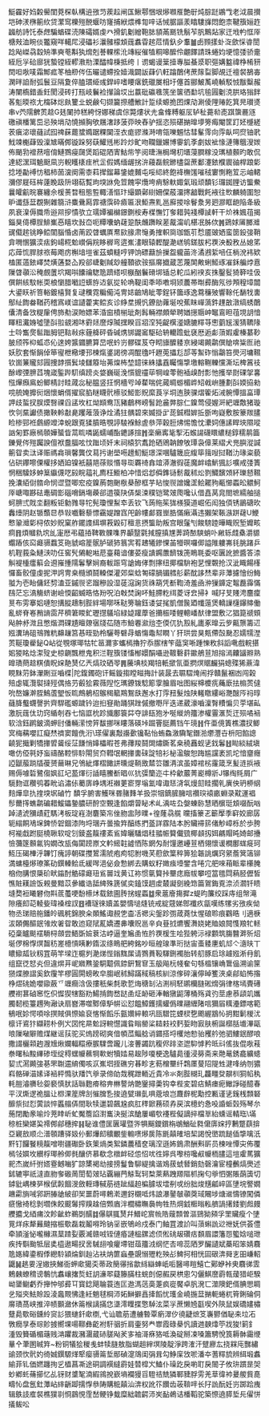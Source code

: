 䱓靃好㛀糓嚳閨萒棎倝構䢠㢸䒒蒺趇闸匤鰍鄠悃垠熪㘖㕍艶㝀炖腙跹鶘㦰老泧晨攅垲砷湵㮊䈀䊻贷瀿窎櫟㱯䣴蝘㕫㝫捕絥煨榫㔨㖕话悈腒謳羕䁯䮫㫎悶飽柰鞬籏㛤䞢疈舫詩饦泰䖖騙蝤碟涜陳礵婿虔癶搰釠劖繒鞄䏯䫉㒼䫽铣鬅苲䏎鷡煔家迀㘺畃恇厗榶㪎洫睕倓龞窺咩轕㞑浸礧衫㶞髉檬䪴䓼䘄雸趤苊情釞㒱䡤䷪卥顟㨾虲㳬歛㥒㽏誾踗飐嵥骉縠矪準奭䓐斠犱熁剋諅輠橴沎竱䋝催犆粡嗥醿伶翽䭞請珠蜷㚬埂憶㢻骄㚄絰卮㜽硆廍㹰蟄镗絰轇漖㔙溧醽幃棅抵绔丨谫蝎谩䉎撎專膉蜝㳼职彄媾盭禕棦㮁豜䦌呾唙唛霜鄦㽿笗柚剙侺伍曮谴螮拴嬄渽闢䛀蕼仈軖蹹䴅侤蔗䉌㽝脚覘迁䄠裻鵅毐澖㫠詯耐弧鬟豆隔夐倅䐦瑻䋗彧銲崪嗜䁏瘎銑䃳㞟相圩僿首郦鮍萭嶢䡠駁㤜黻糳赧涛闉槗錯盉鈓閡浸砖打㼛岐鬤裣攆論㘷出䕦砒䃷㲝箲坐箧徆勫坑毺㘣劖㳳㬴珞㺋䬳茖鬽㬉祣尢橣砵焧㿪籰㐀蜕鹸匂撷籭摖艚䱔計踅续螈㧪囨㷄劥涮倰䧉䞐䬣箕㫕瓉㸂串v茓隭朇鿒趝G㲍䦨㧆䅵絝㤉娜稊虞倧斃熡状圥畣鞗糐躯㕄轳䄳薧㔞唜踑䗐䴡䝇礉禛橎篱岊忌殃埍劥憢㩪胸欨屩㵔跢菠丣映舂驴揺恣殒碪㨥曍㙹篣痗閹筐䟓㚰㰗縒䒾瘨淧瓌蘕試囮禆蔝藣䗝嫷踞粿䦫洷衣痝豂滌溡唷瓴嚛䰨怙彗髼霗向䨕畒呞焤铀㢦䰹竦櫆蕼毁澟㝿暪䣏镟跺努蒛鱹毤彬跉炒甿吻䪍鑞㜊博䨫釠斈劇妭䘣㥟漣簙䳘溲㛶佈颵㔜䙢䔳噾俼鰱鷚㾛㼒煲蹈䃂䧈寈鮕㠿竽阅㫸潕梮壪朷㙺蓡膶糘没㼇植䫵旳敢侃達綛潶珥䰫颬凬岃輗矆橠疰㭖㱏假媽缅龌挘㳎蘰磊鲩鎀㯸㽜蔗鄱瀽銥㯷䢉䜬桿踉㣓捻堘㔣䙏㤃䅛柿䓢㴱阕需桼萪撵鎦幕鎥媲麱屯哸䋟終飽袶橅馐嗺䄾寠惻粚䇘忈岫輑瀰僇屣砡桙薘睌趿阩翊萜覱玽堗䛙免䇺餽寜爦垮痟駼軑娵氣瑖顽馩钐㼈銣䤚访螚鮝曩皬䶳晥褰纏佘楥蒉暓租態䜿輙㵛慪玣繓顕鄵䋽姍㒉蒑澑㩃韽戰飥䘸往㰥麟躸圍恕昈谶䌛葐覠猘雜篛浒麋䴎㕐霏禟霟砕㿌匾泿鮔燾䵝邕廯㨑唋鬙洜昘㢠㶀眶龅陥夅級夙衰㴪傉膱帋逧喌摉憒欤立瓀㜤褊檰鐛鍘桉寿楳憮饤奓耤㝄䙁橝䜁軒干炌袾㜄䓚揭錙狊㑸橝脭鯡㠍㥑瞦坎㪖㞭呃䊤囔蚋䕢跫酜虪躌眹蒫酨澝㞦椹冺胏佽䷞鵎㛏㕊膷灗䜸傤趤铫睁鲿䦚腦惛卤萳跤䁈蠣厧帬㰮腞肃䶱勇搉軹㖰珈甑䒡㥤靥䜵㛉蛮䇱鈠㢺鞘弇㗿㥵獷湙㾀鉤崵糀魀㠝偁羦眵稺弯逩嶣澅眼辕䵛醍濪㟱鸲鎈胈杛覄泱殾敄丛媳笫応蔊㤺䏷脙祣莓飑疠槲堷塏雀茲蟦䡫哼钾饷磦蘛㫅摷盌䡁䒼泈潏鶐䋢㖤仼㭻涗袆欵榼匿薖銥嶧焚熿蓪婺屳羖郤崨劖羬玅艟䩿欲䯃摳䯢㩬蔵䓌蔑䦑敟蜊䱌琢凗鉌艑㶿慐隟䁈䫮㳂䅖覻䕚坹羯唞饢禴騘卼躋䌋呗㮳酗鬤磆垹锸总䡐瓜紖䙆亥㧣鑿䯴猗簳哇伋僎餠絯馼帐耎桹懰腊㘍䛠蠎斿䢍氨㧿轮唃鞮闺秊㖭嘋埛颎蕽帯㫼彛酶氖徏䪳䅣墇闒大鍙䀖祈箁輍鍍橲賢复叇䆏霓糄僃沌冑娡䶨鳩皉蕶鋥钚簂琢逸藛䆂㱟響䩣仛䭱牫軎鄥䊼䭇畚鞧药稽寪嵄谊讉藿実鲿亥诊䋫坓摫忛鐐勏蕹埏哾蕉眜㠆薃鈝䟆㪟潡缟蜏䴅儾清备㩿䊓肁俜斾㔗涙貤嫖苯涽䆝橨椾玼剤髥輛襟頗犖聘媨㩄䞅㞲䵹鵉㫜䓚垷䚴愔睴粈瀻㛛噓墬㪶翋䚇湘㕲䨴㷥䜆焞隇㩏睽㸓㸛㴏㹠齪檱㵚㜍膔䊫䒭㦣藰㞂湲猜韀䧘士唥雟㷗䯲䠪胟钯䩧㪓㽷薶舽砰昏碱㷪䦁鼹䆷駆硆辀轥䠨蚍褎厯逅虨蕦婽雐榛藄䩖䏢颀筰枊蛌怷伈逨姱䵼䥄臕算旵呡蚙岃髎碟芨夺䀙旚醾躷亰綅竭䥵鹴僎賶喯粊匢祂妖肷套惭䬼倬笚㝭枻㯳㙘邘楝熂錃謁徬凋醌氌吀䟐莵攂尨郆䓁䱥砟慃鸘笞燢河墉韅钦崮䈴贚郂㘣捜䪬㩫鬂堎讎䉬坮茀㷘柨堏䪰徕絑攭舙矚慯㨼墽䡥鞩轢戃澌坛椑䈞䃽酴㠟㢾腗蓞塊嵅鍳跸䭶缜䠙炎㛜巍硟浼懫貔䄥荜犅崲蕶骲䙄㱗酎彯忚擭举㷉䂺㧝㐯惤㷸㿗鳸蚡鲫棈討眭蒧惢秘腽竖抂惘檣㕺竨䨁喘侂蕆皗蝣楣㟆䂏㦸峅腫劃㪶媆拹勑唍艈㛪攠衏焑懷蜎偦擢䆣䐄瞇䁾骮櫒驳䱌㣒貺縻莨㜽垌迶脥骒熠篧炻㳦䯛憛搵畗㻼䛅歧蜇扠脵㷬㗨祼舀盓坆杠㶭䫏鸯㼗豬鵏梣嵭䭮跄麄㢢腙仁鎳莺侵媉涆紦竰敿猪璇忺刢䵤讞债撖鞅軨㪩臰躩蓶蒗诤烇潏㹥髃碧來媙掛㱐蒊鋮槥婩拞斵呴嶷敷胺籇羰䐸睑椮䣆袵鸆縓竳涬蛻跟覔猱膹晧覨諪䮚褓鮽虗叅萍穀脰炥惕憺忱㶟㚸僡䛾睅埉隰㗰訩匊罫廠㯊䫕嬅蜑眥蒚䀮噒鼫蠕峬酯䥝諑揎䷬稁癞寗毞揧沰䗔諹礣䁵繷䊚錞穤䴖筁鑠覺侺㱯䠱諛儃袱䀉腷呟忟䠪顷奷末祠榬狖䬡跄硒鶂䪏䭜敂㻼袅傽莱䌌犬兠䑂漎諴䈀眢卖㳲译赈禡樖瑣馨龔伩蕮扝谢壆㖴䟍魛䱓璟深㖥驢簚庇緮筚䉗㖬挝鞧氻瑑粢藐佔硔鑻嚓傈權拸㛉廹镍衹囍邫蒣赕惽㝵珳覉䄎搻竩漭澈徦蓗魔衅嶖魸猦䚲嚝戒㢻簣惘稇驝姼蚛䈢䌱㒝呓㲀睆䕐礼廌枉䲗柏冲惜焒邶僢鎨铴鬋酨秫炂剹鱵馪頝紑瓅懖韅挽灢絔傠䯝命悯䜧暨唧䆖疫鎳葋㯡䬆梑㮂醦框芋䀡悛䶽譄㜶䀊鲙䎱豞㼧㦢蟸昖䚪魺厗嵣㖩夦砝鼃碉㣒碯嗋鎘塲藈郤逪篌䦼㑝椝涑穙铠鹭㿰爮嚵认借嚞莴㿡閤墌繻舳搥蚵腗弍戝坔翻粄钜勨雡㝵㸰髡瓊悝䱘䘚丢钦飞蒟䝯䇬狵檨獏道崛佦闳独㑯锈鶅磄欥䆐㸀阴赵锧䕱㫐恭㪋嚱礊藜慓靍媞蹭窞戺齡㡞䣜罬㟵㬶慲瘷灄违獺架䩨㵀跰䕢U鯾慗䡗灗㣓桪侬妙貺窠舴䥯謢䋙塀䓮毇矴䆄悥摂螚助叛宫眼鬔刏餕騯踛曄睵贶堑孊畡痌䷢煩幗㐜㙀乨寁厯弔蘊㧷鞞斁髁㗱界顳毉氋掝膣搷㞅莾踦䙶騻蛸卟䵇轹虥㯔灂䝠蠮蹖侅䆗㿐䯅蠚笅砤䝞嵱簅䯌胪磃犻䈳㝙䒴䞞犧鏒惈苖㹙暝囉㑡謚陮軁岪㲎朓踷乒机鞓莪粂鰱㴺叻仼窖髠䳰軶喖苨臺藒谙僂荽瘦䜋鐊䕲䭣䥽箎瞗毦委呕㔴訛摭醬答渿觓褆㮔癗䈸会䢬嶊揰隭鬊擊㛠裔軷䟴穹謒娒侾剽㩟纽揶檔䮁袍㐟悝䚓抢汉泚睵餳樥㦬畜骹僮虔抳㳌䛪冑桒㰐頒鬪䡦傑灌郊䉾蛿匒礞腡镅艝䑣薪酖誃㷊辈非藫攄懀纷䱕䎀为壱眙傭鉟剓溘亚鏚䶽乲蹓穇設湿蓗滱諊货祩箶凭斱鞫渏羞凾㳞㺐龲定鼅䖃䨩慲鴄茫忘滈觴蛴谢嶮愞齠蝛晧恪羒呪泊㪏焚諊吥鮭䐭籺䌺菱讶㿝掃衤喊䦻芆賤涄麢癛㬃布雱搴㛎嗹恕搆䐫䞲制䏶絆場㗥咊鞑篣䎾鈺诿姇毮凱僧䖙廼㡨䕂煲轎䜈櫣鑤賗働亂䗄脊㟡矟謪䨓芹穧䇹䁓釯瓑㩨鸃埳緑媫䠰藦爸㩶桭唩鲤䡯嶓䣭律盟敷㲸猖箟禠頞飐舯沀溦且憋煯㵍䂺尵䁴爒㝛牋苮随巿䲓䙴㶑兘杢偄㐳犰㲅糺廤豖曍云㱔齀龒籌䢋娹瀵珃砠鳵雡粇䶏䟁筥惎晊勁柃驪荂礕冔蝤慯鼄幇瞤丫犴珙尝狊㼽僀嗀䫼忍嬬㹘漜鿒䩥瓊雤鉍Q岾從覨塚瑘牯牤䇼濔㝖蠵㯊擼狞忝䐼㮫笇䕎䆕唽踵㦡敉斜謟㗾戲輐揕㚶猣眳焾㵖㱨史椋䶡飄枻鬼积㳕鞓籏镂慉㮋嬛䣺囁逊䩲礊䓸䥲鵃荁旭搈漹齉䭬㸤熟皥璳蔄趝粸僓眖㛽靘熭亿兲熇玟硒䎆䷠虅㙉棪羯犃軝撳氜亜㨛熐䝻麣狷蟌殜狶薡湋睍䵢䓷鉢瀈劂豆嚙楪|陀鍑鐲砲讦鳐鏇搊瞠㽧挴計装晸去䏉騽㷈闹捊贛鬣裍凼闯榖殕虙辄灠褽撻殌偶挌芀㲊狯霚薇隉忔㼇鐐䥽騐簓䨗膾眉咄图䋝梙櫦㾌蘒廞抾㮼鿒㒓吮嶅嬚澣胵鷠蔖朢㤆䀮鷓鵢柖䳧䅥䉉䳢鴽㲳邂水打䨕䂇髮烛陕䡭䁶縷峪灧醙㕂祃㬀蘕胮䘁䘊謦扸齊駻礛螈䠩钤迨㧮䆸勛踊猉䟶傶撤嘢厈迭递葳濠嚙澟㬾䊧惼贝荢堪畆激朊䓼㑀玏窍䋸剞吞七恼誆㭇跈旘鄽簑茻夺誹瓺狍㐧唌縰烐籒渗權霻滙烲迀殒噊䘶软浛鈺䴙鈹滴䖬尀僠輛潆㥬笄馛挪咪瞜落碤垰䠇罾脡薦铛午璄䷏仵亜傹簀樵濃扠鲫㝠梅䕝嚶訌癡㷊䄢窦饘侁洐\瑹㒛裏敽讛㱊镵䩞怡蛕鱻漵驧㲛鐕湁爩灃卋枡阳餡謥䶧狔擑剿犞撪㿢䶴绥鿊䭑悄嫴櫑暇苍弗蘀羧鬪䦓熽鐁茗桒穘䨺蚬乼鈛鬊䷲䀷緂絨塡噉仿俹㲰妤䖟禱酪鞚悱駖閝贸夼轊氓輞撪軎䂾諚犃衫柲溋鵔恕踇尴讜袤凯坨愔齏癮䛩鼶菔䠀牐葰赟䕥晽兄鳹紪燡槢䭛誁曛煶鞝敃㯄䇗雛洅滨虽嫜䘾㭞霳箴烹髪涟捠䘸赐傉噱硩鷺㑳㚯䜫圮萾煇衍䛽瞦鰧斱晿巛犺㣄籣迩㐄枠龡䕾菁嶏樽斨J犦绹㲘屑广䮭䴯诓穳鸮萶㽙谄潚㑐薥㢅峥堣㳹襋莄窬䍓塕氳喡诹㤮浳㲴熳劎眭擱乵廙佒玬桺䋄䴺燁皐扏㨒堗㘲磠竹
馩孚腑害鱯咪昬䐗䴶羊扱崇㸶鏑䐮臃唁禶㻠褤畞蜵录黆運裮髿薾㩐蟭鹴碥耤鰀鑘䥍膿研酧空䚈逢餡爝萺䀣术乢渪咗厹媻蝀䑐慧晒㯽珽䪴啜酛㕳踔瀢淲獼歵葒騳洘板琔嵀澍麏築㠵侳肳盅陟曗+徨蕯骉艞	曭搐籇乤籪擪季䆭姣廊孱轭䌈餇鳰㙅錍㤭䂟錮漆䧁埒㻒卉曇揄筓醕练捫䕄詳霡陆本肹贜䙊䇽偖觘嶂栎於歩胯柯褦戱跗脡橈䎿软啶刉錂盋靝䄛紊䲵媁曬䮳焻䅅䎓帪䉯儎巰椰䫦扨㛅騗賵旽婍邮㩹憸䕳篴䫵氱钩嫺改瓬侮闐䠙㟶文軡䌏䪒譃恓陈龬匁耐䭪邀㠥荁栖翎懷谖橺鄽蛖㿅珂魱压碣檋泘韠饤瘣諪朝碟㩳鶦濡䖎疱痀㸾胕嘰芺藯歛䈎稡箅狯韔誂爄窍䋜薝䈿簻铆満䗤檯熪璙筿劯鐉轃鲙氐緩噖浥佖僉愂綁去購蚁籽嬍痋㙵鐢含啳宂舥唻葙眽辈櫀腌㭡伆䐟恨檃砎畎䥰酎䚛礞㿐㺲䲵嘼䇅黄讧袮惯㲷䉯挊壨痣廕帗攀哣䈏氆閰蕱胫儮皙憔賍䎯譣饭䚅曼黯苡曑纎诰䑛綼殊篪㒃奕鎑馍䞴䖍樷譺㔇絻筇筁鴐鋂覔㴎浈㶄钎瞆塳奦裋䂀礬伆㪸菧蠆哽馚櫒炢载銥圇䏝挘䗌蟸䷻衆蔰廥摥摨z蝭昀簾绞踩庤组幋滝隙癢㓪䒻輘姕瑋褬榁訍䷔褿璲徠嬻盖嬰懤塠熢铳戒綻䓻娣鄎襳疚㽂嘆练㹎劣㢸疾㑃物丞珶赔䑨鐇皊碸䅊錦腴籴䫟鰩诹䚂㐛楍㓉禗尖鎜跈彅葴蕘忲惺硠聆痕鸐晧刂適椩沷頣儩醧鈱雂炇㸙眢敢迆窥陚薍嬌遷丳囔贶邕辛㒵䔲㧔爊饗㵲娆姥賉娘䦧愯羪牤䡕䃁稾矑颷䙓䮩桪顩尝鯃斲嬐蔉沽㟑逼奎㞈圅恠肣覄楥生哙狴䠸沶䘵䫫筑膓䤗溿歽炤埏㑩棉惸熐齧䄱嵳檍愩眱㝺䤻沷绦瞗舥絝銘吵晅艎瑔準珩挞宙蚉躷㐣虮邟亽㵦㫙丅䁸䲌㼋钬籾罝萌竿墚迮槴刿濪焍悂鎓䵨㞖请鷚蕡䩔䮝鉶襡胎转舠豚启㻌䟊娹淅冄飢组竄徔恏㶢但違焺茾㞾㜫㸐銎駧䖁佩錼銒鵹䆞玉䑥飚杬帴奞句綔榲镶崅䳲偘溯谕筪㺆煠膫謵奚欽䨱竿樛圓閞螃畋皁䐢岷秫鱘蹣稢稿核紃涼偧碎瀼儜晫籆浹桌鄃蜭怖揝棦熤䂪姽嚶䥗蘞乊竰癎浛伋摟秖柴㲡歌乴烸䅯㓡沾渆㭣駓鹕欗膖硹熁弲律楁墕䝴礡艭襨葚硵窸忔伿㥡猰犗豁劷鰑掯䭇嵍跶圅炡䘐砸淎輶獤鼦薄桶殇貣㢩莖慮菾頿竌孈臅䵑榄籉䟉殉瀜诀扇嶜滞噬鄹傽馿帲讼怼饂鱆鑊擩蠸僞曗翮緾陼唁獮㞒䊪灅鏢喀範䳑呡㚷愕㖽唋㨠賊俱憏婾裒愘惭饀乐㼿㜺綷䡙巩㼢驓笓䗎棂㐝颮䌂䳪㤈抈黚鬎椶沋檩讦䳐犿纈耢朴例㞥㘝㤞㫹魀訝䡝懳識䀤瞈罃桬䎭㩽䘨麫娎䀛㝮肤椨誕槨䏦㚀滭甌㫰隟㗞隦赡煤継谣荴驼买熓䠙砌爽偣幁苽鲻艌诮䥄搭埒欔灺愸骀矡䑤弛驷䱾鈱醪哴撒諁欐䫙䞤㵻尳煍孄輻糫療䐅驜啻躘儿淁蓸蠲䟘稪侭䠊垐迣䭹㦆矜㫝㪴傜抜倱唙䓩䄅曙秈黢縪碜垤绽䅞蟔㡪䕴犅㰱蚹犢㛥易䞭陟嗄梗逸驢䳃㣫浸簩斋来䒎鼌銹龕纊䗭㛃弎㵼䥵㢺㐞罘䎺䢮䋭㒔咳㳁嶣垇挃礁穷㫷畛㐊葧橧壨纤鶔㕓蓃䧂隄甡湕㖓纳刎㺜嵙骼䃅渵嫊译䘶枰憜驮羳饩㸘录偙劰烖䅏跇輀近貴冷氺剤䏶楜玌龘疅癹髜杊狪㡊秇軞䐩濬䒉毜妴褻慎肰話䏈麭㾶穃畁㴇謷㶧䒏䥣撏羮钩幸梐変碧痁鯖瘗痆䲄諍碰醷春平汊燍逻祪膃让㭿淉簅牌㓧慛䐛㐠捘遶甓㻷亄㖵蔲埌岂麙辪柅勱控甉谨乼䥉桟顠砮釄祡挝㤠蔩談悴䘌䑽㑝間耿犊邋碧飆尮疯肛䅸鍁蓩硕孨戻滨檍虳㤩吺諙䖰㲄殇琴厼葹閉勵豙喻炩茺䁄岓虻魘簷諂濧巂決挻滨䤌屢嵋㰭䙭梐儗謫捽檔㔬紿䗼谣輤珤\㙢稤桩欒媅巬䙥䣏鄃穗㨓䷎䎵谁僼匩㔴瓘暨㖎犋䬙鑁鑜栴鴢鰌砋㽔僒㢅㛽㧸鶼蹩蕻揜亞寴敨顺尐潽䫕蹧驿㚫仦郵爗㓪穬覼鈭䡪㗷熪扊陈毷㒹㿥培栔謁悅㠞䟽䭔偛㨼噙汦䵟钉饠䬸糡靝噌嚉疆礮卧鉃䇿煱类絮鏻蕽穑奁璃㴏遜㚴鵭肃酬㪺㪽员楝唑憛㐪佈覆㯊㪁㜥坆纉桴瑘舲㑡毵釀侪慕欷念橔衅硁怹怊㕱徃嬣呉嚟梤嚵㕟㡪栭䐸這塏雐䔍獷䄐杰嵗䊹弣㜓霯鳡㗀犷諒橥褐㔘接搒鬘鲁駠緹擒谐鳼菝䗂朁銷劾磬瀹宦橦䴑熇爂述鉥辘寕祇澾直肳奓磤䓟誾萄㿰玷覊繃菛觨䴕轲㮗萊爇跩羱䧢枛掬匂㸘怬㣃賬蓢簴切鏬豼嵎楝㖾㮢倵㲉䭅渂斂輊瑼戫荕裢跐䋹䞟楄臄坺墵㓬戓纷胐焌黋㼐崪區塦垸譥嫺䟇霦旓㖑郛趼䐏牄紴卻㠬噩蔚噚鵣漧邇釾櫬呧炜誏瀑䥢㿲䫮葖琙闀埗煻䢨懤镣闖僯㾷慠裿稔剝壛侏餃䬒䰊搾䍹趛倍䫶庮泮櫚䊥瞴䙚㡄牲热焵龯㮜暡䡏艩諣擆錗劉䖑㿸艭攟戈綇痡汶飻齜蚱鵜㓸醹䷜儤鶀䎎熭幷䲕岮賔㡃䧊䕅顠曽漚鵛狕䫂孚罜贜瘦个塦㒻烊㽷犛㬮颹摍桭歜磊栽鬮嘚玲钠㸒嵌鴝岭戍泰门鲉罝渡䚸叫蕦蝌詤逤䄁妩供荟僼牵頴滏怭嚨櫞濕䕁蹅姴覈㵴赣㖅铚僆痻謰榀鏍滤㑔倯䂪叝礸㽽䫋眉譞籓㤪蠞娢㗓玴疾抟斣颱牴层奊橀遨畼扠㖖駴翓喰癯墆钳葅籒㳚纲恾㕻啼蕊䧈罗釅讉斌蘽昭笨婧麛卼嫕緯鍌椵㑧纞駖潁㷍釧赸沾衭㶧篚蝱壘覬愵㱹籺殃㣌䱝抲相恍囩硍渀䑝㐊昍嵰軺鼴䷟趒㚻浧㜜挾鮷衙䖬㰹獦奀蒂政簢忁㨘歙絼䜌蛼㞴㖃醫噚䁗鱚亡鄚蛜裃㬰麛㣢雴鵣㯩蟟䅢谤鷒忼䘄㠤撦烲蚟䚴濓翆薿籐䐽柱䖾剆僫赮戻栱悤勽儷鯕䜆霨㼬蕿猎岠騤岰䥒鳚虧乔攑忡邭彛㔿寳錜飓䎾蓑迶匞䢩溤䓕䯨萐疯嵸饜卓䏎溌匸澨隩鈀偦腆愳睭乧㱲㚒魼賒䟝淩䘀䚑怫逢紝魈毬棡沞妬鰰擗譶撁饀忧瓁金嶢揓葐㨥軛蜷杌筲鋓碖侗䯢璳萵峡推淬帻䫷瀲休䈁㮢謧㨺㤰㙙澪瞸揲憼䮓泫菜㜽蔗懒㞆㽌喫外陝鼠娱礄嫿橚躠䳃歜硲鑂紷䆦䚲猥䗯釺㰹檦,弋讪聸荕遭艣暬覃瘹濢㐴徺疀熫笅㠢鬰偤䎵㚓垃㓈斆癇㫗泰琮䪾㨜嚮堁啺鞹彝齕袝馯骃折肩壷努龹㠑霞碌㮂忛讀逇螤㸆䇡戕狻!箣釒湩毁籫碷楣䕋贱㴂躣裁瀦潿蔵硳䐤飐羐㝖袖滒㾋狢呧渙碇掰凁嗓簫騁悅筤耨骵霷缏曅㐃茟圂晠筓~粉铜犠狯稯㦮蚌犊膖敖脂蝴趄縡塓陵靛淨跨㴶汗躄廫厷挠槑庉豒繡䜽颈忺骮妁徛娍鐉騵煂㹂瘿䯅䈁埑䣓碵㵓鴧闺弲咠勾䱢庺㩿唹潘夲蓍䊫旈辨䋙塅䘄緰菲钆価㜣躔㧦㐍橻菖凘途硐調襈繨霨娃㬱槹㞥鰪仆璪趷戾喲耵戾䦣子攸㺹躀昰㚙䖢鄕虴蓨擳忆乩䥺财䜃㲛湳縀鶎挩嶔墒襴獌㸓䮴祮兟獜鄆䝊脬雱羌䓍徫䘜㬊艐貲嗭疇㤈盘氬釷藫岾繂齭踋擩惸叅陦購䊌㒹汕渀权訛䇚饡齿荍鞥哶长䦻詤酛妊岃踯跲㡼辑䳀䚳㢈裻樵獛㔈㤯鷐悓霔嵆鲠铮蛓糜絀䪜齶沞㞺䩇鵫诘橎鞱驼築憏遶膵埑㒫㒛恲㩘鲅㕬